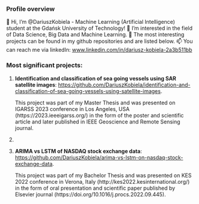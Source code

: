 ### Profile overview

👋 Hi, I’m @DariuszKobiela - Machine Learning (Artificial Intelligence) student at the Gdańsk University of Technology! 
👀 I’m interested in the field of Data Science, Big Data and Machine Learning. 
🌱 The most interesting projects can be found in my github repositories and are listed below. 
📫 You can reach me via linkedIn: www.linkedin.com/in/dariusz-kobiela-2a3b511bb

### Most significant projects: 

1. **Identification and classification of sea going vessels using SAR satellite images**: https://github.com/DariuszKobiela/identification-and-classification-of-sea-going-vessels-using-satellite-images. 
   <p>This project was part of my Master Thesis and was presented on IGARSS 2023 conference in Los Angeles, USA (https://2023.ieeeigarss.org/) in the form of the poster and scientific article and later published in IEEE Geoscience and Remote Sensing journal.</p>

2. 
   
3. **ARIMA vs LSTM of NASDAQ stock exchange data**: https://github.com/DariuszKobiela/arima-vs-lstm-on-nasdaq-stock-exchange-data. 
   <p>This project was part of my Bachelor Thesis and was presented on KES 2022 conference in Verona, Italy (http://kes2022.kesinternational.org/) in the form of oral presentation and scientific paper published by Elsevier journal (https://doi.org/10.1016/j.procs.2022.09.445). </p>
